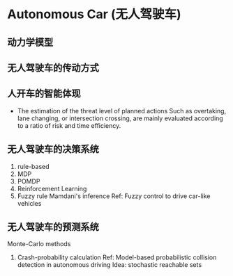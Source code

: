 # Autonomous Car (无人驾驶车)

## 动力学模型

## 无人驾驶车的传动方式

## 人开车的智能体现

* The estimation of the threat level of planned actions
Such as overtaking, lane changing, or intersection crossing, are mainly evaluated according to a ratio
of risk and time efficiency.

## 无人驾驶车的决策系统

1. rule-based
2. MDP
3. POMDP
4. Reinforcement Learning
5. Fuzzy rule
Mamdani's inference
Ref: Fuzzy control to drive car-like vehicles

## 无人驾驶车的预测系统

Monte-Carlo methods

1. Crash-probability calculation
Ref: Model-based probabilistic collision detection in autonomous driving
Idea: stochastic reachable sets
